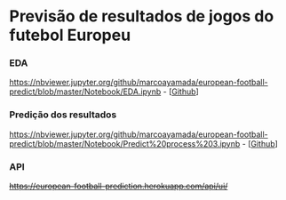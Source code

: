 # Previsão de resultados de jogos do futebol Europeu

### EDA

https://nbviewer.jupyter.org/github/marcoayamada/european-football-predict/blob/master/Notebook/EDA.ipynb - [[Github](https://github.com/marcoayamada/european-football-predict/blob/master/Notebook/EDA.ipynb)]

### Predição dos resultados

https://nbviewer.jupyter.org/github/marcoayamada/european-football-predict/blob/master/Notebook/Predict%20process%203.ipynb - [[Github](https://github.com/marcoayamada/european-football-predict/blob/master/Notebook/Predict%20process%203.ipynb)]

### API
~~https://european-football-prediction.herokuapp.com/api/ui/~~

